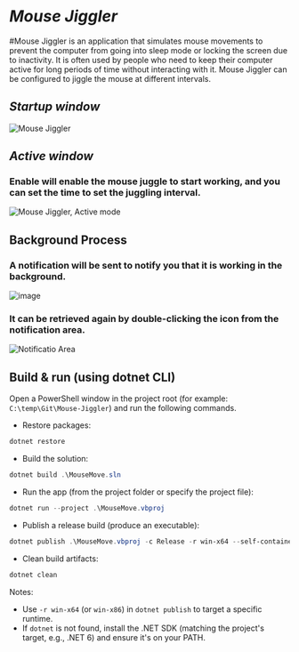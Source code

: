 # *Mouse Jiggler*
#Mouse Jiggler is an application that simulates mouse movements to prevent the computer from going into sleep mode or locking the screen due to inactivity. It is often used by people who need to keep their computer active for long periods of time without interacting with it. Mouse Jiggler can be configured to jiggle the mouse at different intervals.

## *Startup window* 

![Mouse Jiggler](https://user-images.githubusercontent.com/50495096/235360870-f073ca16-b573-4719-81b2-307a0328adf6.png)

## *Active window*
### Enable will enable the mouse juggle to start working, and you can set the time to set the juggling interval.

![Mouse Jiggler, Active mode](https://user-images.githubusercontent.com/50495096/235360927-fb96b543-65b6-48e8-aa90-58baaab0e593.png)

## Background Process
### A notification will be sent to notify you that it is working in the background.
![image](https://user-images.githubusercontent.com/50495096/235361217-6ba15552-d033-41d8-8418-0a868e3abf37.png)

### It can be retrieved again by double-clicking the icon from the notification area.
![Notificatio Area](https://user-images.githubusercontent.com/50495096/235361661-adf6deab-416e-4571-8e10-44877e4818c8.png)

## Build & run (using dotnet CLI)

Open a PowerShell window in the project root (for example: `C:\temp\Git\Mouse-Jiggler`) and run the following commands.

- Restore packages:

```powershell
dotnet restore
```

- Build the solution:

```powershell
dotnet build .\MouseMove.sln
```

- Run the app (from the project folder or specify the project file):

```powershell
dotnet run --project .\MouseMove.vbproj
```

- Publish a release build (produce an executable):

```powershell
dotnet publish .\MouseMove.vbproj -c Release -r win-x64 --self-contained false -o .\publish
```

- Clean build artifacts:

```powershell
dotnet clean
```

Notes:
- Use `-r win-x64` (or `win-x86`) in `dotnet publish` to target a specific runtime.
- If `dotnet` is not found, install the .NET SDK (matching the project's target, e.g., .NET 6) and ensure it's on your PATH.

